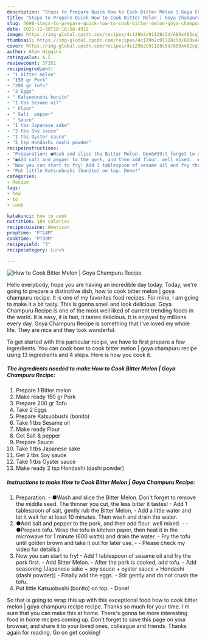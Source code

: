 ```yaml
---
description: "Steps to Prepare Quick How to Cook Bitter Melon | Goya Champuru Recipe"
title: "Steps to Prepare Quick How to Cook Bitter Melon | Goya Champuru Recipe"
slug: 4698-steps-to-prepare-quick-how-to-cook-bitter-melon-goya-champuru-recipe
date: 2021-12-30T18:16:58.491Z
image: https://img-global.cpcdn.com/recipes/4c129b2c91128c5d/680x482cq70/how-to-cook-bitter-melon-goya-champuru-recipe-recipe-main-photo.jpg
thumbnail: https://img-global.cpcdn.com/recipes/4c129b2c91128c5d/680x482cq70/how-to-cook-bitter-melon-goya-champuru-recipe-recipe-main-photo.jpg
cover: https://img-global.cpcdn.com/recipes/4c129b2c91128c5d/680x482cq70/how-to-cook-bitter-melon-goya-champuru-recipe-recipe-main-photo.jpg
author: Glen Higgins
ratingvalue: 4.5
reviewcount: 37351
recipeingredient:
- "1 Bitter melon"
- "150 gr Pork"
- "200 gr Tofu"
- "2 Eggs"
- " Katsuobushi bonito"
- "1 tbs Sesame oil"
- " Flour"
- " Salt  pepper"
- " Sauce"
- "1 tbs Japanese sake"
- "2 tbs Soy sauce"
- "1 tbs Oyster sauce"
- "2 tsp Hondashi dashi powder"
recipeinstructions:
- "Preparation: ●Wash and slice the Bitter Melon. Don&#39;t forget to remove the middle seed. The thinner you cut, the less bitter it tastes! Add 1 tablespoon of salt, gently rub the Bitter Melon, Add a little water and let it wait for at least 10 minutes. Then wash and drain the water."
- "●Add salt and pepper to the pork, and then add flour. well mixed.  ●Prepare tofu. Wrap the tofu in kitchen paper, then heat it in the microwave for 1 minute (600 watts) and drain the water. Fry the tofu until golden brown and take it out for later use.  Please check my video for details:)"
- "Now you can start to fry! Add 1 tablespoon of sesame oil and fry the pork first. Add Bitter Melon. After the pork is cooked, add tofu. Add seasoning (Japanese sake + soy sauce + oyster sauce + Hondashi (dashi powder)) Finally add the eggs. Stir gently and do not crush the tofu."
- "Put little Katsuobushi (bonito) on top. Done!"
categories:
- Recipe
tags:
- how
- to
- cook

katakunci: how to cook 
nutrition: 184 calories
recipecuisine: American
preptime: "PT14M"
cooktime: "PT39M"
recipeyield: "3"
recipecategory: Lunch

---
```



![How to Cook Bitter Melon | Goya Champuru Recipe](https://img-global.cpcdn.com/recipes/4c129b2c91128c5d/680x482cq70/how-to-cook-bitter-melon-goya-champuru-recipe-recipe-main-photo.jpg)

Hello everybody, hope you are having an incredible day today. Today, we're going to prepare a distinctive dish, how to cook bitter melon | goya champuru recipe. It is one of my favorites food recipes. For mine, I am going to make it a bit tasty. This is gonna smell and look delicious.
 Goya Champuru Recipe is one of the most well liked of current trending foods in the world. It is easy, it is fast, it tastes delicious. It is enjoyed by millions every day.  Goya Champuru Recipe is something that I've loved my whole life. They are nice and they look wonderful.


To get started with this particular recipe, we have to first prepare a few ingredients. You can cook how to cook bitter melon | goya champuru recipe using 13 ingredients and 4 steps. Here is how you cook it.

<!--inarticleads1-->

##### The ingredients needed to make How to Cook Bitter Melon | Goya Champuru Recipe:

1. Prepare 1 Bitter melon
1. Make ready 150 gr Pork
1. Prepare 200 gr Tofu
1. Take 2 Eggs
1. Prepare  Katsuobushi (bonito)
1. Take 1 tbs Sesame oil
1. Make ready  Flour
1. Get  Salt &amp; pepper
1. Prepare  Sauce:
1. Take 1 tbs Japanese sake
1. Get 2 tbs Soy sauce
1. Take 1 tbs Oyster sauce
1. Make ready 2 tsp Hondashi (dashi powder)




<!--inarticleads2-->

##### Instructions to make How to Cook Bitter Melon | Goya Champuru Recipe:

1. Preparation: - ●Wash and slice the Bitter Melon. Don&#39;t forget to remove the middle seed. The thinner you cut, the less bitter it tastes! - Add 1 tablespoon of salt, gently rub the Bitter Melon, - Add a little water and let it wait for at least 10 minutes. Then wash and drain the water.
1. ●Add salt and pepper to the pork, and then add flour. well mixed. -  - ●Prepare tofu. Wrap the tofu in kitchen paper, then heat it in the microwave for 1 minute (600 watts) and drain the water. - Fry the tofu until golden brown and take it out for later use. -  - Please check my video for details:)
1. Now you can start to fry! - Add 1 tablespoon of sesame oil and fry the pork first. - Add Bitter Melon. - After the pork is cooked, add tofu. - Add seasoning (Japanese sake + soy sauce + oyster sauce + Hondashi (dashi powder)) - Finally add the eggs. - Stir gently and do not crush the tofu.
1. Put little Katsuobushi (bonito) on top. - Done!




So that is going to wrap this up with this exceptional food how to cook bitter melon | goya champuru recipe recipe. Thanks so much for your time. I'm sure that you can make this at home. There's gonna be more interesting food in home recipes coming up. Don't forget to save this page on your browser, and share it to your loved ones, colleague and friends. Thanks again for reading. Go on get cooking!
